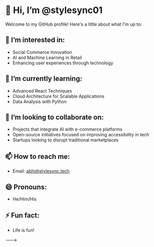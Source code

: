 
# 👋 Hi, I’m @stylesync01

Welcome to my GitHub profile! Here's a little about what I'm up to:

## 👀 I’m interested in:
- Social Commerce Innovation
- AI and Machine Learning in Retail
- Enhancing user experiences through technology

## 🌱 I’m currently learning:
- Advanced React Techniques
- Cloud Architecture for Scalable Applications
- Data Analysis with Python

## 💞️ I’m looking to collaborate on:
- Projects that integrate AI with e-commerce platforms
- Open-source initiatives focused on improving accessibility in tech
- Startups looking to disrupt traditional marketplaces

## 📫 How to reach me:
- Email: abhi@stylesync.tech


## 😄 Pronouns:
- He/Him/His

## ⚡ Fun fact:
- Life is fun!


--->
